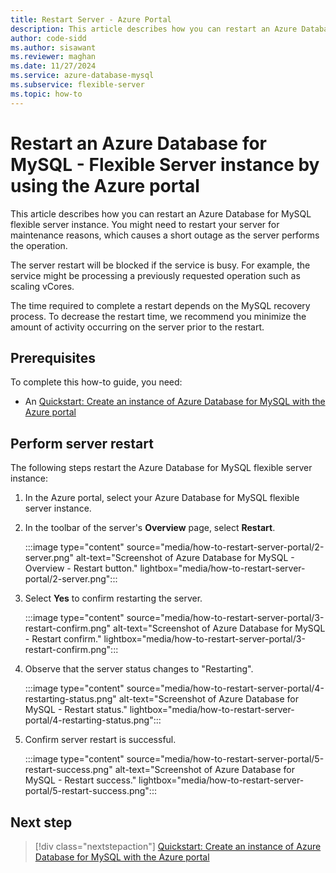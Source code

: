 ```yaml
---
title: Restart Server - Azure Portal
description: This article describes how you can restart an Azure Database for MySQL - Flexible Server instance by using the Azure portal.
author: code-sidd
ms.author: sisawant
ms.reviewer: maghan
ms.date: 11/27/2024
ms.service: azure-database-mysql
ms.subservice: flexible-server
ms.topic: how-to
---
```


# Restart an Azure Database for MySQL - Flexible Server instance by using the Azure portal

This article describes how you can restart an Azure Database for MySQL flexible server instance. You might need to restart your server for maintenance reasons, which causes a short outage as the server performs the operation.

The server restart will be blocked if the service is busy. For example, the service might be processing a previously requested operation such as scaling vCores.

The time required to complete a restart depends on the MySQL recovery process. To decrease the restart time, we recommend you minimize the amount of activity occurring on the server prior to the restart.

## Prerequisites

To complete this how-to guide, you need:
- An [Quickstart: Create an instance of Azure Database for MySQL with the Azure portal](quickstart-create-server-portal.md)

## Perform server restart

The following steps restart the Azure Database for MySQL flexible server instance:

1. In the Azure portal, select your Azure Database for MySQL flexible server instance.

1. In the toolbar of the server's **Overview** page, select **Restart**.

   :::image type="content" source="media/how-to-restart-server-portal/2-server.png" alt-text="Screenshot of Azure Database for MySQL - Overview - Restart button." lightbox="media/how-to-restart-server-portal/2-server.png":::

1. Select **Yes** to confirm restarting the server.

   :::image type="content" source="media/how-to-restart-server-portal/3-restart-confirm.png" alt-text="Screenshot of Azure Database for MySQL - Restart confirm." lightbox="media/how-to-restart-server-portal/3-restart-confirm.png":::

1. Observe that the server status changes to "Restarting".

   :::image type="content" source="media/how-to-restart-server-portal/4-restarting-status.png" alt-text="Screenshot of Azure Database for MySQL - Restart status." lightbox="media/how-to-restart-server-portal/4-restarting-status.png":::

1. Confirm server restart is successful.

   :::image type="content" source="media/how-to-restart-server-portal/5-restart-success.png" alt-text="Screenshot of Azure Database for MySQL - Restart success." lightbox="media/how-to-restart-server-portal/5-restart-success.png":::

## Next step

> [!div class="nextstepaction"]
> [Quickstart: Create an instance of Azure Database for MySQL with the Azure portal](quickstart-create-server-portal.md)
